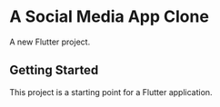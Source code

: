 # A Social Media App Clone

A new Flutter project.

## Getting Started

This project is a starting point for a Flutter application.


